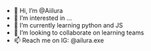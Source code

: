 - 👋 Hi, I’m @Aiilura
- 👀 I’m interested in ...
- 🌱 I’m currently learning python and JS
- 💞️ I’m looking to collaborate on learning teams 
- 📫 Reach me on IG: @ailura.exe

<!---
Aiilura/Aiilura is a ✨ special ✨ repository because its `README.md` (this file) appears on your GitHub profile.
You can click the Preview link to take a look at your changes.
--->
